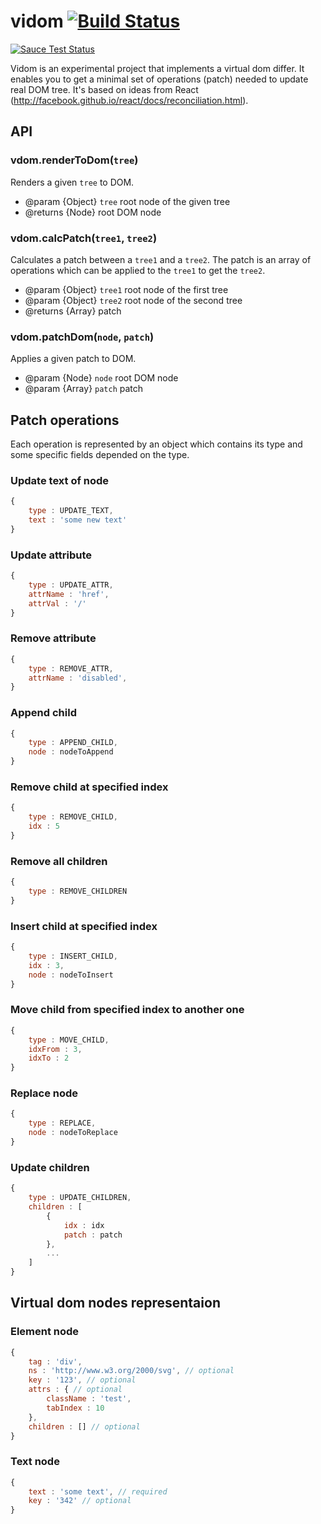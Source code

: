 # vidom [![Build Status](https://secure.travis-ci.org/dfilatov/vidom.png)](http://travis-ci.org/dfilatov/vidom)
[![Sauce Test Status](https://saucelabs.com/browser-matrix/dfilatov81.svg)](https://saucelabs.com/u/dfilatov81)

Vidom is an experimental project that implements a virtual dom differ. It enables you to get a minimal set of operations (patch) needed to update real DOM tree. It's based on ideas from React (http://facebook.github.io/react/docs/reconciliation.html).

## API

### vdom.renderToDom(`tree`)
Renders a given `tree` to DOM.
 * @param {Object} `tree` root node of the given tree
 * @returns {Node} root DOM node

### vdom.calcPatch(`tree1`, `tree2`)
Calculates a patch between a `tree1` and a `tree2`. The patch is an array of operations which can be applied to the `tree1` to get the `tree2`.
 * @param {Object} `tree1` root node of the first tree
 * @param {Object} `tree2` root node of the second tree
 * @returns {Array} patch
  
### vdom.patchDom(`node`, `patch`)
Applies a given patch to DOM.
 * @param {Node} `node` root DOM node
 * @param {Array} `patch` patch
  
## Patch operations
Each operation is represented by an object which contains its type and some specific fields depended on the type.

### Update text of node
```js
{
    type : UPDATE_TEXT,
    text : 'some new text'
}
```

### Update attribute
```js
{
    type : UPDATE_ATTR,
    attrName : 'href',
    attrVal : '/'
}
```

### Remove attribute
```js
{
    type : REMOVE_ATTR,
    attrName : 'disabled',
}
```

### Append child  
```js
{
    type : APPEND_CHILD,
    node : nodeToAppend
}
```

### Remove child at specified index
```js
{
    type : REMOVE_CHILD,
    idx : 5
}
```

### Remove all children
```js
{
    type : REMOVE_CHILDREN
}
```

### Insert child at specified index
```js
{
    type : INSERT_CHILD,
    idx : 3,
    node : nodeToInsert
}
```
  
### Move child from specified index to another one
```js
{
    type : MOVE_CHILD,
    idxFrom : 3,
    idxTo : 2
}
```

### Replace node
```js
{
    type : REPLACE,
    node : nodeToReplace
}
```

### Update children
```js
{
    type : UPDATE_CHILDREN,
    children : [
        {
            idx : idx
            patch : patch
        },
        ...
    ]
}
```

## Virtual dom nodes representaion

### Element node
```js
{
    tag : 'div',
    ns : 'http://www.w3.org/2000/svg', // optional
    key : '123', // optional
    attrs : { // optional
        className : 'test',
        tabIndex : 10
    },
    children : [] // optional
}
```

### Text node
```js
{
    text : 'some text', // required
    key : '342' // optional
}
```

